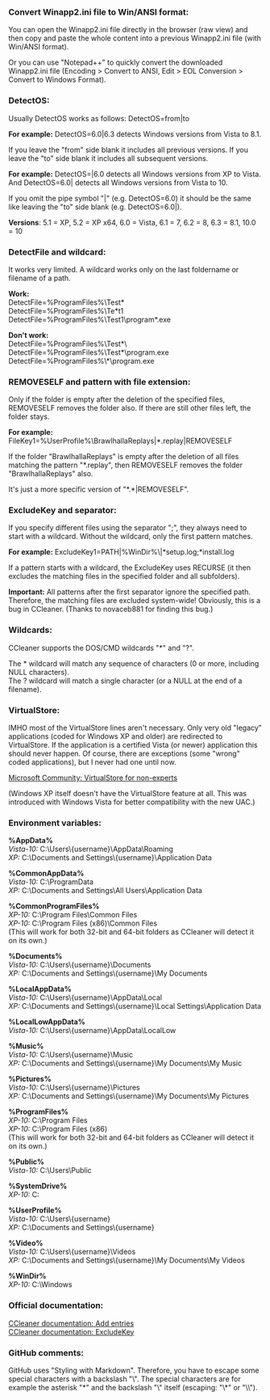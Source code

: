 ### Convert Winapp2.ini file to Win/ANSI format: ###

You can open the Winapp2.ini file directly in the browser (raw view) and then copy and paste the whole content into a previous Winapp2.ini file (with Win/ANSI format).

Or you can use "Notepad++" to quickly convert the downloaded Winapp2.ini file (Encoding > Convert to ANSI, Edit > EOL Conversion > Convert to Windows Format).

### DetectOS: ###

Usually DetectOS works as follows: DetectOS=from|to

**For example:** DetectOS=6.0|6.3 detects Windows versions from Vista to 8.1.

If you leave the "from" side blank it includes all previous versions. If you leave the "to" side blank it includes all subsequent versions.

**For example:** DetectOS=|6.0 detects all Windows versions from XP to Vista. And DetectOS=6.0| detects all Windows versions from Vista to 10.

If you omit the pipe symbol "|" (e.g. DetectOS=6.0) it should be the same like leaving the "to" side blank (e.g. DetectOS=6.0|).

**Versions**: 5.1 = XP, 5.2 = XP x64, 6.0 = Vista, 6.1 = 7, 6.2 = 8, 6.3 = 8.1, 10.0 = 10

### DetectFile and wildcard: ###

It works very limited. A wildcard works only on the last foldername or filename of a path.

**Work:**  
DetectFile=%ProgramFiles%\\Test\*  
DetectFile=%ProgramFiles%\\Te\*t1  
DetectFile=%ProgramFiles%\\Test1\\program\*.exe

**Don't work:**  
DetectFile=%ProgramFiles%\\Test\*\\  
DetectFile=%ProgramFiles%\\Test\*\\program.exe  
DetectFile=%ProgramFiles%\\\*\\program.exe

### REMOVESELF and pattern with file extension: ###

Only if the folder is empty after the deletion of the specified files, REMOVESELF removes the folder also. If there are still other files left, the folder stays.

**For example:** FileKey1=%UserProfile%\\BrawlhallaReplays|\*.replay|REMOVESELF

If the folder "BrawlhallaReplays" is empty after the deletion of all files matching the pattern "\*.replay", then REMOVESELF removes the folder "BrawlhallaReplays" also.

It's just a more specific version of "\*.\*|REMOVESELF".

### ExcludeKey and separator: ###

If you specify different files using the separator ";", they always need to start with a wildcard. Without the wildcard, only the first pattern matches.

**For example:** ExcludeKey1=PATH|%WinDir%\\|\*setup.log;\*install.log

If a pattern starts with a wildcard, the ExcludeKey uses RECURSE (it then excludes the matching files in the specified folder and all subfolders).

**Important:** All patterns after the first separator ignore the specified path. Therefore, the matching files are excluded system-wide! Obviously, this is a bug in CCleaner. (Thanks to novaceb881 for finding this bug.)

### Wildcards: ###

CCleaner supports the DOS/CMD wildcards "\*" and "?".

The \* wildcard will match any sequence of characters (0 or more, including NULL characters).  
The ? wildcard will match a single character (or a NULL at the end of a filename).

### VirtualStore: ###

IMHO most of the VirtualStore lines aren't necessary. Only very old "legacy" applications (coded for Windows XP and older) are redirected to VirtualStore. If the application is a certified Vista (or newer) application this should never happen. Of course, there are exceptions (some "wrong" coded applications), but I never had one until now.

[Microsoft Community: VirtualStore for non-experts](https://answers.microsoft.com/en-us/windows/forum/windows_7-windows_programs/please-explain-virtualstore-for-non-experts/d8912f80-b275-48d7-9ff3-9e9878954227?auth=1)

(Windows XP itself doesn't have the VirtualStore feature at all. This was introduced with Windows Vista for better compatibility with the new UAC.)

### Environment variables: ###

**%AppData%**  
*Vista-10:* C:\\Users\\{username}\\AppData\\Roaming  
*XP:* C:\\Documents and Settings\\{username}\\Application Data

**%CommonAppData%**  
*Vista-10:* C:\\ProgramData  
*XP:* C:\\Documents and Settings\\All Users\\Application Data

**%CommonProgramFiles%**  
*XP-10:* C:\\Program Files\\Common Files  
*XP-10:* C:\\Program Files (x86)\\Common Files  
(This will work for both 32-bit and 64-bit folders as CCleaner will detect it on its own.)

**%Documents%**  
*Vista-10:* C:\\Users\\{username}\\Documents  
*XP:* C:\\Documents and Settings\\{username}\\My Documents

**%LocalAppData%**  
*Vista-10:* C:\\Users\\{username}\\AppData\\Local  
*XP:* C:\\Documents and Settings\\{username}\\Local Settings\\Application Data

**%LocalLowAppData%**  
*Vista-10:* C:\\Users\\{username}\\AppData\\LocalLow

**%Music%**  
*Vista-10:* C:\\Users\\{username}\\Music  
*XP:* C:\\Documents and Settings\\{username}\\My Documents\\My Music

**%Pictures%**  
*Vista-10:* C:\\Users\\{username}\\Pictures  
*XP:* C:\\Documents and Settings\\{username}\\My Documents\\My Pictures

**%ProgramFiles%**  
*XP-10:* C:\\Program Files  
*XP-10:* C:\\Program Files (x86)  
(This will work for both 32-bit and 64-bit folders as CCleaner will detect it on its own.)

**%Public%**  
*Vista-10:* C:\\Users\\Public

**%SystemDrive%**  
*XP-10:* C:

**%UserProfile%**  
*Vista-10:* C:\\Users\\{username}  
*XP:* C:\\Documents and Settings\\{username}

**%Video%**  
*Vista-10:* C:\\Users\\{username}\\Videos  
*XP:* C:\\Documents and Settings\\{username}\\My Documents\\My Videos

**%WinDir%**  
*XP-10:* C:\\Windows

### Official documentation: ###

[CCleaner documentation: Add entries](https://www.ccleaner.com/docs/ccleaner/advanced-usage/ccleaner-ini-files/how-to-add-your-own-program-for-ccleaner-to-clean)  
[CCleaner documentation: ExcludeKey](https://www.ccleaner.com/docs/ccleaner/advanced-usage/ccleaner-ini-files/how-to-exclude-items-from-ccleaners-cleaning)

### GitHub comments: ###

GitHub uses "Styling with Markdown". Therefore, you have to escape some special characters with a backslash "\\". The special characters are for example the asterisk "\*" and the backslash "\\" itself (escaping: "\\\*" or "\\\\").
